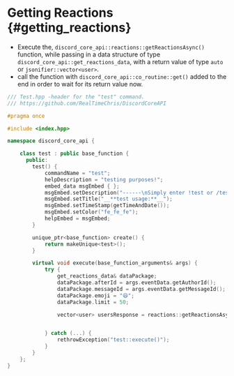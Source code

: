 Getting Reactions {#getting_reactions}
============
- Execute the, `discord_core_api::reactions::getReactionsAsync()` function, while passing in a data structure of type `discord_core_api::get_reactions_data`, with a return value of type `auto` or `jsonifier::vector<user>`.
- call the function with `discord_core_api::co_routine::get()` added to the end in order to wait for its return value now.

```cpp
/// Test.hpp -header for the "test" command.
/// https://github.com/RealTimeChris/DiscordCoreAPI

#pragma once

#include <index.hpp>

namespace discord_core_api {

	class test : public base_function {
	  public:
		test() {
			commandName = "test";
			helpDescription = "testing purposes!";
			embed_data msgEmbed { };
			msgEmbed.setDescription("------\nSimply enter !test or /test!\n------");
			msgEmbed.setTitle("__**test usage:**__");
			msgEmbed.setTimeStamp(getTimeAndDate());
			msgEmbed.setColor("fe_fe_fe");
			helpEmbed = msgEmbed;
		}

		unique_ptr<base_function> create() {
			return makeUnique<test>();
		}

		virtual void execute(base_function_arguments& args) {
			try {
				get_reactions_data& dataPackage;
				dataPackage.afterId = args.eventData.getAuthorId();
				dataPackage.messageId = args.eventData.getMessageId();
				dataPackage.emoji = "😆";
				dataPackage.limit = 50;

				vector<user> usersResponse = reactions::getReactionsAsync(dataPackage).get();


			} catch (...) {
				rethrowException("test::execute()");
			}
		}
	};
}
```
